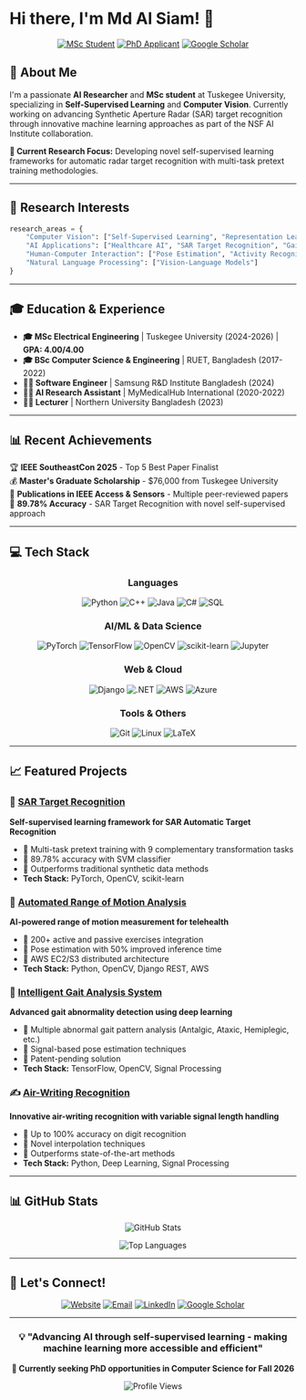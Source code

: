  

# Hi there, I'm Md Al Siam! 👋

<div align="center">
  
[![MSc Student](https://img.shields.io/badge/MSc-Electrical%20Engineering-blue?style=for-the-badge&logo=graduation-cap)](https://www.tuskegee.edu/)
[![PhD Applicant](https://img.shields.io/badge/PhD%20Applicant-Fall%202026-green?style=for-the-badge&logo=academic-cap)](https://mdalsiam.github.io)
[![Google Scholar](https://img.shields.io/badge/Google%20Scholar-4285F4?style=for-the-badge&logo=google-scholar&logoColor=white)](https://scholar.google.com/citations?user=7MEjJ1IAAAAJ)

</div>

## 🔬 About Me

I'm a passionate **AI Researcher** and **MSc student** at Tuskegee University, specializing in **Self-Supervised Learning** and **Computer Vision**. Currently working on advancing Synthetic Aperture Radar (SAR) target recognition through innovative machine learning approaches as part of the NSF AI Institute collaboration.

**🎯 Current Research Focus:** Developing novel self-supervised learning frameworks for automatic radar target recognition with multi-task pretext training methodologies.

---

## 🚀 Research Interests

```python
research_areas = {
    "Computer Vision": ["Self-Supervised Learning", "Representation Learning"],
    "AI Applications": ["Healthcare AI", "SAR Target Recognition", "Gait Analysis"],
    "Human-Computer Interaction": ["Pose Estimation", "Activity Recognition"],
    "Natural Language Processing": ["Vision-Language Models"]
}
```

---

## 🎓 Education & Experience

- **🎓 MSc Electrical Engineering** | Tuskegee University (2024-2026) | **GPA: 4.00/4.00**
- **🎓 BSc Computer Science & Engineering** | RUET, Bangladesh (2017-2022)
- **👨‍💼 Software Engineer** | Samsung R&D Institute Bangladesh (2024)
- **👨‍🔬 AI Research Assistant** | MyMedicalHub International (2020-2022)
- **👨‍🏫 Lecturer** | Northern University Bangladesh (2023)

---

## 📊 Recent Achievements

🏆 **IEEE SoutheastCon 2025** - Top 5 Best Paper Finalist  
💰 **Master's Graduate Scholarship** - $76,000 from Tuskegee University  
📄 **Publications in IEEE Access & Sensors** - Multiple peer-reviewed papers  
🎯 **89.78% Accuracy** - SAR Target Recognition with novel self-supervised approach  

---

## 💻 Tech Stack

<div align="center">

### Languages
![Python](https://img.shields.io/badge/Python-3776AB?style=for-the-badge&logo=python&logoColor=white)
![C++](https://img.shields.io/badge/C++-00599C?style=for-the-badge&logo=cplusplus&logoColor=white)
![Java](https://img.shields.io/badge/Java-ED8B00?style=for-the-badge&logo=java&logoColor=white)
![C#](https://img.shields.io/badge/C%23-239120?style=for-the-badge&logo=csharp&logoColor=white)
![SQL](https://img.shields.io/badge/SQL-4479A1?style=for-the-badge&logo=mysql&logoColor=white)

### AI/ML & Data Science
![PyTorch](https://img.shields.io/badge/PyTorch-EE4C2C?style=for-the-badge&logo=pytorch&logoColor=white)
![TensorFlow](https://img.shields.io/badge/TensorFlow-FF6F00?style=for-the-badge&logo=tensorflow&logoColor=white)
![OpenCV](https://img.shields.io/badge/OpenCV-27338e?style=for-the-badge&logo=OpenCV&logoColor=white)
![scikit-learn](https://img.shields.io/badge/scikit--learn-F7931E?style=for-the-badge&logo=scikit-learn&logoColor=white)
![Jupyter](https://img.shields.io/badge/Jupyter-F37626?style=for-the-badge&logo=jupyter&logoColor=white)

### Web & Cloud
![Django](https://img.shields.io/badge/Django-092E20?style=for-the-badge&logo=django&logoColor=white)
![.NET](https://img.shields.io/badge/.NET-512BD4?style=for-the-badge&logo=dotnet&logoColor=white)
![AWS](https://img.shields.io/badge/AWS-232F3E?style=for-the-badge&logo=amazon-aws&logoColor=white)
![Azure](https://img.shields.io/badge/Azure-0078D4?style=for-the-badge&logo=microsoft-azure&logoColor=white)

### Tools & Others
![Git](https://img.shields.io/badge/Git-F05032?style=for-the-badge&logo=git&logoColor=white)
![Linux](https://img.shields.io/badge/Linux-FCC624?style=for-the-badge&logo=linux&logoColor=black)
![LaTeX](https://img.shields.io/badge/LaTeX-008080?style=for-the-badge&logo=latex&logoColor=white)

</div>

---

## 📈 Featured Projects

### 🎯 [SAR Target Recognition](https://github.com/MdAlSiam/ssl-sar-atr)
**Self-supervised learning framework for SAR Automatic Target Recognition**
- 🔹 Multi-task pretext training with 9 complementary transformation tasks
- 🔹 89.78% accuracy with SVM classifier
- 🔹 Outperforms traditional synthetic data methods
- **Tech Stack:** PyTorch, OpenCV, scikit-learn

### 🏥 [Automated Range of Motion Analysis]()
**AI-powered range of motion measurement for telehealth**
- 🔹 200+ active and passive exercises integration
- 🔹 Pose estimation with 50% improved inference time
- 🔹 AWS EC2/S3 distributed architecture
- **Tech Stack:** Python, OpenCV, Django REST, AWS

### 🚶 [Intelligent Gait Analysis System]()
**Advanced gait abnormality detection using deep learning**
- 🔹 Multiple abnormal gait pattern analysis (Antalgic, Ataxic, Hemiplegic, etc.)
- 🔹 Signal-based pose estimation techniques
- 🔹 Patent-pending solution
- **Tech Stack:** TensorFlow, OpenCV, Signal Processing

### ✍️ [Air-Writing Recognition]()
**Innovative air-writing recognition with variable signal length handling**
- 🔹 Up to 100% accuracy on digit recognition
- 🔹 Novel interpolation techniques
- 🔹 Outperforms state-of-the-art methods
- **Tech Stack:** Python, Deep Learning, Signal Processing

---


## 📊 GitHub Stats

<div align="center">
  
![GitHub Stats](https://github-readme-stats.vercel.app/api?username=MdAlSiam&show_icons=true&theme=tokyonight&hide_border=true)

![Top Languages](https://github-readme-stats.vercel.app/api/top-langs/?username=MdAlSiam&layout=compact&theme=tokyonight&hide_border=true)

</div>

---

## 🤝 Let's Connect!

<div align="center">

[![Website](https://img.shields.io/badge/Website-mdalsiam.github.io-blue?style=for-the-badge&logo=globe)](https://mdalsiam.github.io)
[![Email](https://img.shields.io/badge/Email-msiam0229@tuskegee.edu-red?style=for-the-badge&logo=gmail)](mailto:msiam0229@tuskegee.edu)
[![LinkedIn](https://img.shields.io/badge/LinkedIn-mdalsiam-blue?style=for-the-badge&logo=linkedin)](https://linkedin.com/in/mdalsiam)
[![Google Scholar](https://img.shields.io/badge/Google%20Scholar-7MEjJ1IAAAAJ-blue?style=for-the-badge&logo=google-scholar)](https://scholar.google.com/citations?user=7MEjJ1IAAAAJ)

</div>

---

<div align="center">

### 💡 "Advancing AI through self-supervised learning - making machine learning more accessible and efficient"

**🔭 Currently seeking PhD opportunities in Computer Science for Fall 2026**

![Profile Views](https://komarev.com/ghpv/?username=mdalsiam&color=blueviolet&style=for-the-badge)

</div>
